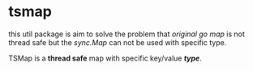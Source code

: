 # tsmap
this util package is aim to solve the problem that _original go map_ is not thread safe but the _sync.Map_ can not be used with specific type.    

TSMap is a **thread safe** map with specific key/value _**type**_.